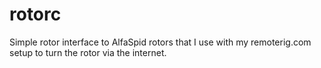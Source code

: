 rotorc
======

Simple rotor interface to AlfaSpid rotors that I use with my remoterig.com setup to turn the rotor via the internet.
